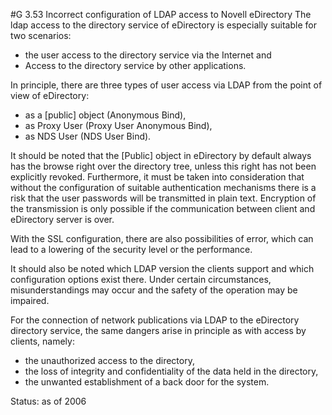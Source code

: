 #G 3.53 Incorrect configuration of LDAP access to Novell eDirectory
The ldap access to the directory service of eDirectory is especially suitable for two scenarios:

* the user access to the directory service  via the Internet and
* Access to the directory service by other applications.


In principle, there are three types of user access via LDAP from the point of view of eDirectory:

* as a [public] object (Anonymous Bind),
* as Proxy User (Proxy User Anonymous Bind),
* as NDS User (NDS User Bind).


It should be noted that the [Public] object in eDirectory by default always has the browse right over the directory tree, unless this right has not been explicitly revoked. Furthermore, it must be taken into consideration that without the configuration of suitable authentication mechanisms there is a risk that the user passwords will be transmitted in plain text. Encryption of the transmission is only possible if the communication between client and eDirectory server is over.

With the SSL configuration, there are also possibilities of error, which can lead to a lowering of the security level or the performance.

It should also be noted which LDAP version the clients support and which configuration options exist there. Under certain circumstances, misunderstandings may occur and the safety of the operation may be impaired.

For the connection of network publications via LDAP to the eDirectory directory service, the same dangers arise in principle as with access by clients, namely:

* the unauthorized access to the directory,
* the loss of integrity and confidentiality of the data held in the directory,
* the unwanted establishment of a back door for the system.


Status: as of 2006



